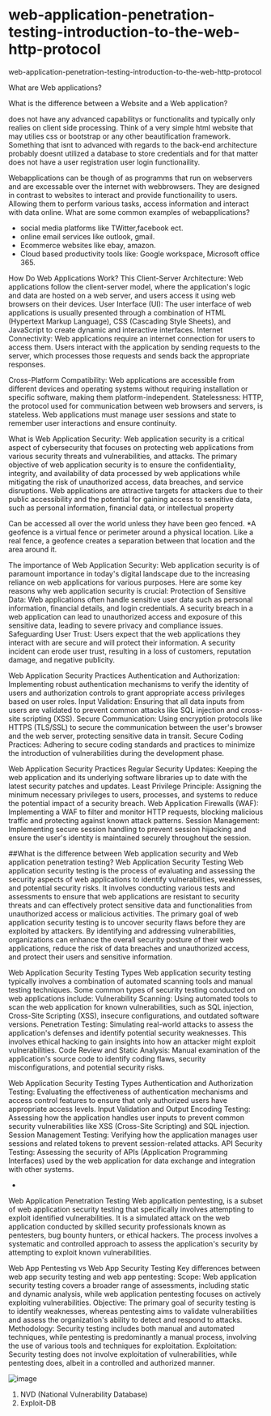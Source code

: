 # web-application-penetration-testing-introduction-to-the-web-http-protocol
web-application-penetration-testing-introduction-to-the-web-http-protocol

What are Web applications? 

What is the difference between a Website and a Web application?

does not have any advanced capabilitys or functionalits and typically only realies on client side processing.
Think of a very simple html website that may utilies css or bootstrap or any other beautification framework. Something that isnt to advanced with regards to the back-end architecture
probably doesnt utilized a database to store credentials and for that matter does not have a user registration user login functionaility. 

Webapplications can be though of as programms that run on webservers and are excessable over the internet with webbrowsers. They are designed in contrast to websites to interact and provide 
functionaility to users. Allowing them to perform various tasks, access information and interact with data online.
What are some common examples of webapplications?
- social media platforms like TWitter,facebook ect.
- online email services like outlook, gmail.
- Ecommerce websites like ebay, amazon.
- Cloud based productivity tools like: Google workspace, Microsoft office 365.

How Do Web Applications Work?
This Client-Server Architecture: Web applications follow the client-server model, where the application's logic and data are hosted on a web server, and users access it using web browsers on their devices.
User Interface (UI): The user interface of web applications is usually presented through a combination of HTML (Hypertext Markup Language), CSS (Cascading Style Sheets), and JavaScript to create dynamic and interactive interfaces.
Internet Connectivity: Web applications require an internet connection for users to access them. Users interact with the application by sending requests to the server, which processes those requests and sends back the appropriate responses.

Cross-Platform Compatibility: Web applications are accessible from different devices and operating systems without requiring installation or specific software, making them platform-independent.
Statelessness: HTTP, the protocol used for communication between web browsers and servers, is stateless. Web applications must manage user sessions and state to remember user interactions and ensure continuity.

What is Web Application Security:
Web application security is a critical aspect of cybersecurity that focuses on protecting web applications from various security threats and vulnerabilities, and attacks.
The primary objective of web application security is to ensure the confidentiality, integrity, and availability of data processed by web applications while mitigating the risk of unauthorized access, data breaches, and service disruptions.
Web applications are attractive targets for attackers due to their public accessibility and the potential for gaining access to sensitive data, such as personal information, financial data, or intellectual property

Can be accessed all over the world unless they have been geo fenced.
*A geofence is a virtual fence or perimeter around a physical location. Like a real fence, a geofence creates a separation between that location and the area around it.


The importance of Web Application Security:
Web application security is of paramount importance in today's digital landscape due to the increasing reliance on web applications for various purposes.
Here are some key reasons why web application security is crucial:
Protection of Sensitive Data: Web applications often handle sensitive user data such as personal information, financial details, and login credentials. A security breach in a web application can lead to unauthorized access and exposure of this sensitive data, leading to severe privacy and compliance issues.
Safeguarding User Trust: Users expect that the web applications they interact with are secure and will protect their information. A security incident can erode user trust, resulting in a loss of customers, reputation damage, and negative publicity.

Web Application Security Practices
Authentication and Authorization: Implementing robust authentication mechanisms to verify the identity of users and authorization controls to grant appropriate access privileges based on user roles.
Input Validation: Ensuring that all data inputs from users are validated to prevent common attacks like SQL injection and cross-site scripting (XSS).
Secure Communication: Using encryption protocols like HTTPS (TLS/SSL) to secure the communication between the user's browser and the web server, protecting sensitive data in transit.
Secure Coding Practices: Adhering to secure coding standards and practices to minimize the introduction of vulnerabilities during the development phase.

Web Application Security Practices
Regular Security Updates: Keeping the web application and its underlying software libraries up to date with the latest security patches and updates.
Least Privilege Principle: Assigning the minimum necessary privileges to users, processes, and systems to reduce the potential impact of a security breach.
Web Application Firewalls (WAF): Implementing a WAF to filter and monitor HTTP requests, blocking malicious traffic and protecting against known attack patterns.
Session Management: Implementing secure session handling to prevent session hijacking and ensure the user's identity is maintained securely throughout the session.



##What is the difference between Web application security and Web application penetration testing? 
Web Application Security Testing
Web application security testing is the process of evaluating and assessing the security aspects of web applications to identify vulnerabilities, weaknesses, and potential security risks.
It involves conducting various tests and assessments to ensure that web applications are resistant to security threats and can effectively protect sensitive data and functionalities from unauthorized access or malicious activities.
The primary goal of web application security testing is to uncover security flaws before they are exploited by attackers.
By identifying and addressing vulnerabilities, organizations can enhance the overall security posture of their web applications, reduce the risk of data breaches and unauthorized access, and protect their users and sensitive information.

Web Application Security Testing Types
Web application security testing typically involves a combination of automated scanning tools and manual testing techniques.
Some common types of security testing conducted on web applications include:
Vulnerability Scanning: Using automated tools to scan the web application for known vulnerabilities, such as SQL injection, Cross-Site Scripting (XSS), insecure configurations, and outdated software versions.
Penetration Testing: Simulating real-world attacks to assess the application's defenses and identify potential security weaknesses. This involves ethical hacking to gain insights into how an attacker might exploit vulnerabilities.
Code Review and Static Analysis: Manual examination of the application's source code to identify coding flaws, security misconfigurations, and potential security risks.

Web Application Security Testing Types
Authentication and Authorization Testing: Evaluating the effectiveness of authentication mechanisms and access control features to ensure that only authorized users have appropriate access levels.
Input Validation and Output Encoding Testing: Assessing how the application handles user inputs to prevent common security vulnerabilities like XSS (Cross-Site Scripting) and SQL injection.
Session Management Testing: Verifying how the application manages user sessions and related tokens to prevent session-related attacks.
API Security Testing: Assessing the security of APIs (Application Programming Interfaces) used by the web application for data exchange and integration with other systems.

-
Web Application Penetration Testing
Web application pentesting, is a subset of web application security testing that specifically involves attempting to exploit identified vulnerabilities.
It is a simulated attack on the web application conducted by skilled security professionals known as pentesters, bug bounty hunters, or ethical hackers.
The process involves a systematic and controlled approach to assess the application's security by attempting to exploit known vulnerabilities.

Web App Pentesting vs Web App Security Testing
Key differences between web app security testing and web app pentesting:
Scope: Web application security testing covers a broader range of assessments, including static and dynamic analysis, while web application pentesting focuses on actively exploiting vulnerabilities.
Objective: The primary goal of security testing is to identify weaknesses, whereas pentesting aims to validate vulnerabilities and assess the organization's ability to detect and respond to attacks.
Methodology: Security testing includes both manual and automated techniques, while pentesting is predominantly a manual process, involving the use of various tools and techniques for exploitation.
Exploitation: Security testing does not involve exploitation of vulnerabilities, while pentesting does, albeit in a controlled and authorized manner.

![image](https://github.com/user-attachments/assets/54f3b090-f8ba-456c-b5bf-f210034c6fd2)



1. NVD (National Vulnerability Database)
2. Exploit-DB



